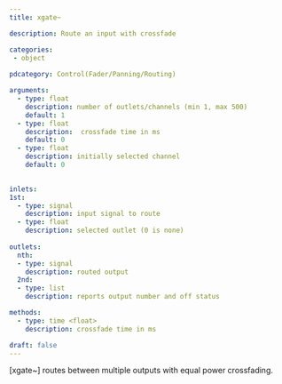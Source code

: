 ```yaml
---
title: xgate~

description: Route an input with crossfade 

categories:
 - object
 
pdcategory: Control(Fader/Panning/Routing)

arguments:
  - type: float
    description: number of outlets/channels (min 1, max 500)
    default: 1
  - type: float
    description:  crossfade time in ms 
    default: 0
  - type: float
    description: initially selected channel
    default: 0

  
inlets:
1st:
  - type: signal
    description: input signal to route
  - type: float
    description: selected outlet (0 is none)
    
outlets:
  nth:
  - type: signal
    description: routed output
  2nd:
  - type: list
    description: reports output number and off status

methods:
  - type: time <float>
    description: crossfade time in ms

draft: false
---
```


[xgate~] routes between multiple outputs with equal power crossfading.
